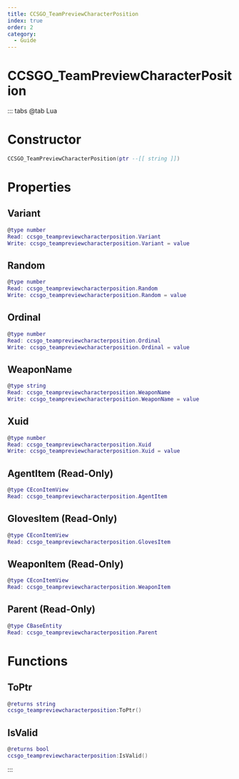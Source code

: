 ```yaml
---
title: CCSGO_TeamPreviewCharacterPosition
index: true
order: 2
category:
  - Guide
---
```


# CCSGO_TeamPreviewCharacterPosition

::: tabs
@tab Lua
# Constructor
```lua
CCSGO_TeamPreviewCharacterPosition(ptr --[[ string ]])
```
# Properties
## Variant 
```lua
@type number
Read: ccsgo_teampreviewcharacterposition.Variant
Write: ccsgo_teampreviewcharacterposition.Variant = value
```
## Random 
```lua
@type number
Read: ccsgo_teampreviewcharacterposition.Random
Write: ccsgo_teampreviewcharacterposition.Random = value
```
## Ordinal 
```lua
@type number
Read: ccsgo_teampreviewcharacterposition.Ordinal
Write: ccsgo_teampreviewcharacterposition.Ordinal = value
```
## WeaponName 
```lua
@type string
Read: ccsgo_teampreviewcharacterposition.WeaponName
Write: ccsgo_teampreviewcharacterposition.WeaponName = value
```
## Xuid 
```lua
@type number
Read: ccsgo_teampreviewcharacterposition.Xuid
Write: ccsgo_teampreviewcharacterposition.Xuid = value
```
## AgentItem (Read-Only)
```lua
@type CEconItemView
Read: ccsgo_teampreviewcharacterposition.AgentItem
```
## GlovesItem (Read-Only)
```lua
@type CEconItemView
Read: ccsgo_teampreviewcharacterposition.GlovesItem
```
## WeaponItem (Read-Only)
```lua
@type CEconItemView
Read: ccsgo_teampreviewcharacterposition.WeaponItem
```
## Parent (Read-Only)
```lua
@type CBaseEntity
Read: ccsgo_teampreviewcharacterposition.Parent
```
# Functions
## ToPtr
```lua
@returns string
ccsgo_teampreviewcharacterposition:ToPtr()
```
## IsValid
```lua
@returns bool
ccsgo_teampreviewcharacterposition:IsValid()
```

:::